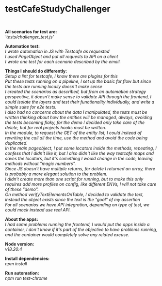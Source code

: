 # testCafeStudyChallenger

<br>

**All scenarios for test are:**<br>
_'tests/challenger_test.js'_

**Automation test:**<br>
_I wrote automation in JS with Testcafe as requested<br>_
_I used PageObject and put all requests to API on a client_ <br>
_I wrote one test for each scenario described by the email._<br>

**Things I should do differently:**<br>
_Setup a lint for testcafe, I know there are plugins for this_<br>
_Put these tests running on a pipeline, I set up the basic for flow but since the tests are running locally doesn't make sense_<br>
_I created the scenarios as described, but from an automation strategy perspective, it doesn't make sense to validate API through the frontend, I could isolate the layers and test their functionality individually, and write a simple suite for e2e tests._<br>
_I also had no concerns about the data I manipulated, the tests must be written thinking about how the entities will be managed, always, avoiding the tests becoming flaky, for the demo I decided only take care of the delete, but for real projects hooks must be written._<br>
_In the module, to request the GET of the entity list, I could instead of rewriting the call all the time, use the method and avoid the code being duplicated._<br>
_In the main pageobject, I put some locators inside the methods, repeating, I confess that I didn't like it, but I also didn't like the way testcafe maps and saves the locators, but it's something I would change in the code, leaving methods without "magic numbers"._<br>
_Since JS doesn't have multiple returns, for delete I returned an array, there is probably a more elegant solution to the problem._<br>
_I didn't create more than one script for running, but to make this only requires add more profiles on config, like different ENVs, I will not take care of these "demo"._<br>
_On method verifyTextElementsOnTable, I decided to validate the text, instead the object exists since the text is the "goal" of my assertion_<br>
_For all scenarios we have API integration, depending on type of test, we could mock instead use real API._<br>

**About the apps:**<br>
_I had some problems running the frontend, I would put the apps inside a container, I don't know if it's part of the objective to have problems running, and the container would completely solve any related excuse._<br>

**Node version:**<br>
_v18.20.4_<br>

**Install dependencies:**<br>
_npm install_<br>

**Run automation:**<br>
_npm run test-chrome_<br>

